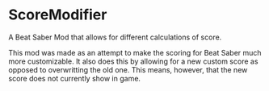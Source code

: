 # ScoreModifier
A Beat Saber Mod that allows for different calculations of score.

This mod was made as an attempt to make the scoring for Beat Saber much more customizable.
It also does this by allowing for a new custom score as opposed to overwritting the old one.
This means, however, that the new score does not currently show in game.
